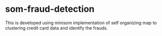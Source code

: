 # som-fraud-detection
This is developed using minisom implementation of self organizing map to clustering credit card data and identify the frauds.
